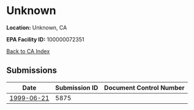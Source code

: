 # Unknown

**Location:** Unknown, CA

**EPA Facility ID:** 100000072351

[Back to CA Index](../../index.md)

## Submissions

| Date | Submission ID | Document Control Number |
|------|--------------|-------------------------|
| [1999-06-21](submissions/5875.md) | 5875 |  |
